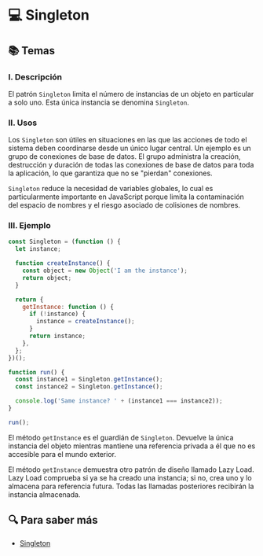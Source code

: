 # :computer: Singleton

## :books: Temas

### I. Descripción

El patrón `Singleton` limita el número de instancias de un objeto en particular a solo uno. Esta única instancia se denomina `Singleton`.

### II. Usos

Los `Singleton` son útiles en situaciones en las que las acciones de todo el sistema deben coordinarse desde un único lugar central. Un ejemplo es un grupo de conexiones de base de datos. El grupo administra la creación, destrucción y duración de todas las conexiones de base de datos para toda la aplicación, lo que garantiza que no se "pierdan" conexiones.

`Singleton` reduce la necesidad de variables globales, lo cual es particularmente importante en JavaScript porque limita la contaminación del espacio de nombres y el riesgo asociado de colisiones de nombres.

### III. Ejemplo

```js
const Singleton = (function () {
  let instance;

  function createInstance() {
    const object = new Object('I am the instance');
    return object;
  }

  return {
    getInstance: function () {
      if (!instance) {
        instance = createInstance();
      }
      return instance;
    },
  };
})();

function run() {
  const instance1 = Singleton.getInstance();
  const instance2 = Singleton.getInstance();

  console.log('Same instance? ' + (instance1 === instance2));
}

run();
```

El método `getInstance` es el guardián de `Singleton`. Devuelve la única instancia del objeto mientras mantiene una referencia privada a él que no es accesible para el mundo exterior.

El método `getInstance` demuestra otro patrón de diseño llamado Lazy Load. Lazy Load comprueba si ya se ha creado una instancia; si no, crea uno y lo almacena para referencia futura. Todas las llamadas posteriores recibirán la instancia almacenada.

## :mag: Para saber más

- [Singleton](https://www.dofactory.com/javascript/design-patterns/singleton)